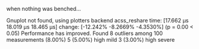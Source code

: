 when nothing was benched...

Gnuplot not found, using plotters backend
acss_reshare            time:   [17.662 µs 18.019 µs 18.465 µs]
                        change: [-12.242% -8.2669% -4.3530%] (p = 0.00 < 0.05)
                        Performance has improved.
Found 8 outliers among 100 measurements (8.00%)
  5 (5.00%) high mild
  3 (3.00%) high severe
